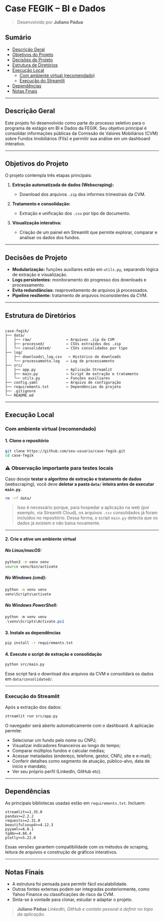 # Case FEGIK – BI e Dados

> Desenvolvido por **Juliano Pádua**

## Sumário

- [Descrição Geral](#descrição-geral)
- [Objetivos do Projeto](#objetivos-do-projeto)
- [Decisões de Projeto](#decisões-de-projeto)
- [Estrutura de Diretórios](#estrutura-de-diretórios)
- [Execução Local](#execução-local)
  - [Com ambiente virtual (recomendado)](#com-ambiente-virtual-recomendado)
  - [Execução do Streamlit](#execução-do-streamlit)
- [Dependências](#dependências)
- [Notas Finais](#notas-finais)

---

## Descrição Geral

Este projeto foi desenvolvido como parte do processo seletivo para o programa de estágio em BI e Dados da FEGIK. Seu objetivo principal é consolidar informações públicas da Comissão de Valores Mobiliários (CVM) sobre Fundos Imobiliários (FIIs) e permitir sua análise em um dashboard interativo.

---

## Objetivos do Projeto

O projeto contempla três etapas principais:

1. **Extração automatizada de dados (Webscraping):**
   - Download dos arquivos `.zip` dos informes trimestrais da CVM.

2. **Tratamento e consolidação:**
   - Extração e unificação dos `.csv` por tipo de documento.

3. **Visualização interativa:**
   - Criação de um painel em Streamlit que permite explorar, comparar e analisar os dados dos fundos.

---

## Decisões de Projeto

- **Modularização:** funções auxiliares estão em `utils.py`, separando lógica de extração e visualização.
- **Logs persistentes:** monitoramento do progresso dos downloads e processamento.
- **Evita redundâncias:** reaproveitamento de arquivos já processados.
- **Pipeline resiliente:** tratamento de arquivos inconsistentes da CVM.

---

## Estrutura de Diretórios

```

case-fegik/
├── data/
│   ├── raw/                ← Arquivos .zip da CVM
│   ├── processed/          ← CSVs extraídos dos .zip
│   └── consolidated/       ← CSVs consolidados por tipo
├── log/
│   ├── downloads\_log.csv   ← Histórico de downloads
│   └── processamento.log   ← Log de processamento
├── src/
│   ├── app.py              ← Aplicação Streamlit
│   ├── main.py             ← Script de extração e tratamento
│   └── utils.py            ← Funções auxiliares
├── config.yaml             ← Arquivo de configuração
├── requirements.txt        ← Dependências do projeto
├── .gitignore
└── README.md

````

---

## Execução Local

### Com ambiente virtual (recomendado)

#### 1. Clone o repositório

```bash
git clone https://github.com/seu-usuario/case-fegik.git
cd case-fegik
````

### ⚠️ Observação importante para testes locais
Caso deseje **testar o algoritmo de extração e tratamento de dados** (webscraping), você deve **deletar a pasta `data/` inteira antes de executar `main.py`**.

```bash
rm -rf data/
```

> Isso é necessário porque, para hospedar a aplicação na web (por exemplo, via Streamlit Cloud), os arquivos `.csv` consolidados já foram incluídos no repositório. Dessa forma, o script `main.py` detecta que os dados já existem e não baixa novamente.

---

#### 2. Crie e ative um ambiente virtual

##### No **Linux/macOS**:

```bash
python3 -m venv venv
source venv/bin/activate
```

##### No **Windows** (cmd):

```cmd
python -m venv venv
venv\Scripts\activate
```

##### No **Windows PowerShell**:

```powershell
python -m venv venv
.\venv\Scripts\Activate.ps1
```

#### 3. Instale as dependências

```bash
pip install -r requirements.txt
```

#### 4. Execute o script de extração e consolidação

```bash
python src/main.py
```

Esse script fará o download dos arquivos da CVM e consolidará os dados em `data/consolidated/`.

---

### Execução do Streamlit

Após a extração dos dados:

```bash
streamlit run src/app.py
```

O navegador será aberto automaticamente com o dashboard. A aplicação permite:

* Selecionar um fundo pelo nome ou CNPJ;
* Visualizar indicadores financeiros ao longo do tempo;
* Comparar múltiplos fundos e calcular médias;
* Acessar metadados (endereço, telefone, gestor, CNPJ, site e e-mail);
* Conferir detalhes como segmento de atuação, público-alvo, data de início e mandato;
* Ver seu próprio perfil (LinkedIn, GitHub etc).

---

## Dependências

As principais bibliotecas usadas estão em `requirements.txt`. Incluem:

```
streamlit>=1.35.0
pandas>=2.2.2
requests>=2.31.0
beautifulsoup4>=4.12.3
pyyaml>=6.0.1
tqdm>=4.66.4
plotly>=5.22.0
```

Essas versões garantem compatibilidade com os métodos de scraping, leitura de arquivos e construção de gráficos interativos.

---

## Notas Finais

* A estrutura foi pensada para permitir fácil escalabilidade.
* Outras fontes externas podem ser integradas posteriormente, como Yahoo Finance ou classificações de risco da CVM.
* Sinta-se à vontade para clonar, estudar e adaptar o projeto.

> **Juliano Pádua**
> *LinkedIn, GitHub e contato pessoal a definir no topo da aplicação.*
